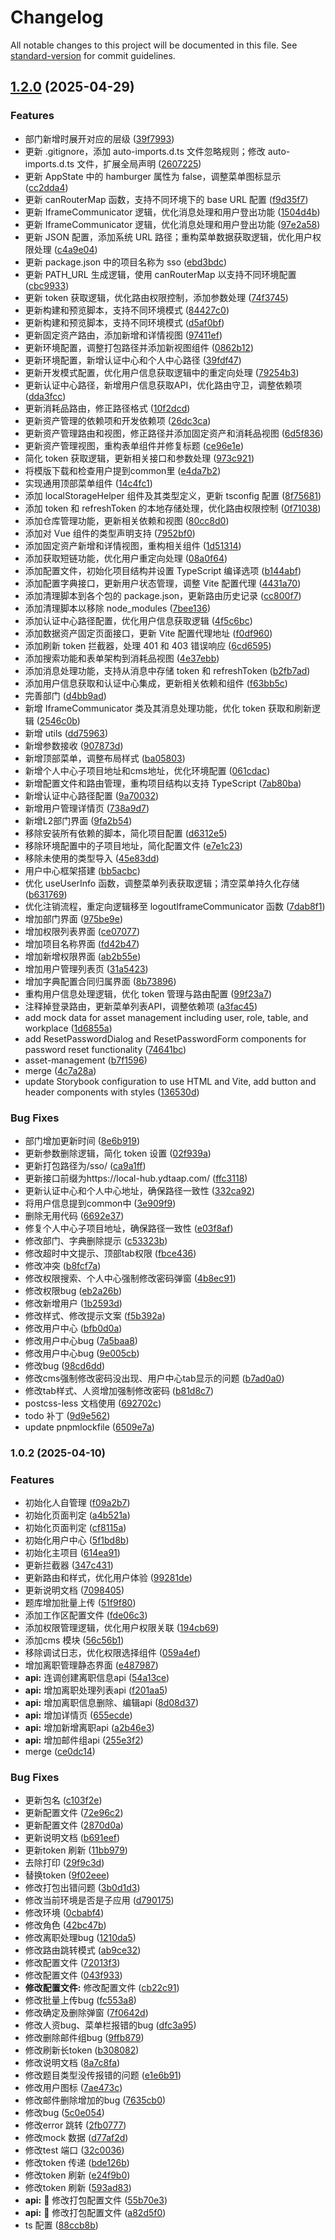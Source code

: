 # Changelog

All notable changes to this project will be documented in this file. See [standard-version](https://github.com/conventional-changelog/standard-version) for commit guidelines.

## [1.2.0](https://e.coding.net/cecilleo/YiDa-Internal-Systems/Frontend-FusionHub/compare/v1.1.0...v1.2.0) (2025-04-29)


### Features

* 部门新增时展开对应的层级 ([39f7993](https://e.coding.net/cecilleo/YiDa-Internal-Systems/Frontend-FusionHub/commit/39f799345275c97fa45784f0546344c38512a725))
* 更新 .gitignore，添加 auto-imports.d.ts 文件忽略规则；修改 auto-imports.d.ts 文件，扩展全局声明 ([2607225](https://e.coding.net/cecilleo/YiDa-Internal-Systems/Frontend-FusionHub/commit/2607225c2c39d2b51e4b6f233dd055cd894c0b53))
* 更新 AppState 中的 hamburger 属性为 false，调整菜单图标显示 ([cc2dda4](https://e.coding.net/cecilleo/YiDa-Internal-Systems/Frontend-FusionHub/commit/cc2dda417cf940f84fce26f8c814803fa49b6ed9))
* 更新 canRouterMap 函数，支持不同环境下的 base URL 配置 ([f9d35f7](https://e.coding.net/cecilleo/YiDa-Internal-Systems/Frontend-FusionHub/commit/f9d35f757ddd0870065a897773362e3feb8df3df))
* 更新 IframeCommunicator 逻辑，优化消息处理和用户登出功能 ([1504d4b](https://e.coding.net/cecilleo/YiDa-Internal-Systems/Frontend-FusionHub/commit/1504d4b0cc6a6ed41b9f4cdb420c5c6179f90731))
* 更新 IframeCommunicator 逻辑，优化消息处理和用户登出功能 ([97e2a58](https://e.coding.net/cecilleo/YiDa-Internal-Systems/Frontend-FusionHub/commit/97e2a58f26e4dbb9974909e913c9cb6c5d5928cd))
* 更新 JSON 配置，添加系统 URL 路径；重构菜单数据获取逻辑，优化用户权限处理 ([c4a9e04](https://e.coding.net/cecilleo/YiDa-Internal-Systems/Frontend-FusionHub/commit/c4a9e042b94d797173204f50503e9e0b8e0ce961))
* 更新 package.json 中的项目名称为 sso ([ebd3bdc](https://e.coding.net/cecilleo/YiDa-Internal-Systems/Frontend-FusionHub/commit/ebd3bdc68e668eb422cf9ad4d9a79c5c806d9ee4))
* 更新 PATH_URL 生成逻辑，使用 canRouterMap 以支持不同环境配置 ([cbc9933](https://e.coding.net/cecilleo/YiDa-Internal-Systems/Frontend-FusionHub/commit/cbc993387ebdbaa388d0d1f0aeff7290b8a98121))
* 更新 token 获取逻辑，优化路由权限控制，添加参数处理 ([74f3745](https://e.coding.net/cecilleo/YiDa-Internal-Systems/Frontend-FusionHub/commit/74f3745e7e4fe48c528d427596c9b72c7302fa31))
* 更新构建和预览脚本，支持不同环境模式 ([84427c0](https://e.coding.net/cecilleo/YiDa-Internal-Systems/Frontend-FusionHub/commit/84427c01e66ebffb95ce3390629ed777c0b5d96e))
* 更新构建和预览脚本，支持不同环境模式 ([d5af0bf](https://e.coding.net/cecilleo/YiDa-Internal-Systems/Frontend-FusionHub/commit/d5af0bf24ea7a2330b4a3606aee8e9eb92cfb509))
* 更新固定资产路由，添加新增和详情视图 ([97411ef](https://e.coding.net/cecilleo/YiDa-Internal-Systems/Frontend-FusionHub/commit/97411ef24d162c5961f510629c116259cf9ec203))
* 更新环境配置，调整打包路径并添加新视图组件 ([0862b12](https://e.coding.net/cecilleo/YiDa-Internal-Systems/Frontend-FusionHub/commit/0862b126238751bdcfee116a12aae621c428700e))
* 更新环境配置，新增认证中心和个人中心路径 ([39fdf47](https://e.coding.net/cecilleo/YiDa-Internal-Systems/Frontend-FusionHub/commit/39fdf47b8721d77f895e17fdaecf6227e47fbbb8))
* 更新开发模式配置，优化用户信息获取逻辑中的重定向处理 ([79254b3](https://e.coding.net/cecilleo/YiDa-Internal-Systems/Frontend-FusionHub/commit/79254b33581e0ae5863bf54f412a01541f7c4e22))
* 更新认证中心路径，新增用户信息获取API，优化路由守卫，调整依赖项 ([dda3fcc](https://e.coding.net/cecilleo/YiDa-Internal-Systems/Frontend-FusionHub/commit/dda3fcc56d350422ff4bb00632f7df3ed9bb0eb9))
* 更新消耗品路由，修正路径格式 ([10f2dcd](https://e.coding.net/cecilleo/YiDa-Internal-Systems/Frontend-FusionHub/commit/10f2dcda7111209a452031fde8f39d101d2166e9))
* 更新资产管理的依赖项和开发依赖项 ([26dc3ca](https://e.coding.net/cecilleo/YiDa-Internal-Systems/Frontend-FusionHub/commit/26dc3ca1097a75eeea57d7171f661321bb078f0b))
* 更新资产管理路由和视图，修正路径并添加固定资产和消耗品视图 ([6d5f836](https://e.coding.net/cecilleo/YiDa-Internal-Systems/Frontend-FusionHub/commit/6d5f836df2f3a1d7b36663f2a8f88f28629ffb48))
* 更新资产管理视图，重构表单组件并修复标题 ([ce96e1e](https://e.coding.net/cecilleo/YiDa-Internal-Systems/Frontend-FusionHub/commit/ce96e1e64a02e7eac3fe31b4e5d976e368975965))
* 简化 token 获取逻辑，更新相关接口和参数处理 ([973c921](https://e.coding.net/cecilleo/YiDa-Internal-Systems/Frontend-FusionHub/commit/973c9216f1d419c64188ad212e0ab3c7fb32c3c7))
* 将模版下载和检查用户提到common里 ([e4da7b2](https://e.coding.net/cecilleo/YiDa-Internal-Systems/Frontend-FusionHub/commit/e4da7b228dd45d8a1f3cce13095289eb264b696b))
* 实现通用顶部菜单组件 ([14c4fc1](https://e.coding.net/cecilleo/YiDa-Internal-Systems/Frontend-FusionHub/commit/14c4fc1c9b0268caa8ba936d7cddf8a83c3fb50f))
* 添加 localStorageHelper 组件及其类型定义，更新 tsconfig 配置 ([8f75681](https://e.coding.net/cecilleo/YiDa-Internal-Systems/Frontend-FusionHub/commit/8f7568124962a32e5945f110ce48b549d8ba933f))
* 添加 token 和 refreshToken 的本地存储处理，优化路由权限控制 ([0f71038](https://e.coding.net/cecilleo/YiDa-Internal-Systems/Frontend-FusionHub/commit/0f71038cf3ad844da5d6f5880a58183e3246aa1d))
* 添加仓库管理功能，更新相关依赖和视图 ([80cc8d0](https://e.coding.net/cecilleo/YiDa-Internal-Systems/Frontend-FusionHub/commit/80cc8d0f0d11c9791c88b99bff04177a49d34c25))
* 添加对 Vue 组件的类型声明支持 ([7952bf0](https://e.coding.net/cecilleo/YiDa-Internal-Systems/Frontend-FusionHub/commit/7952bf0ad3f5fdeef346c0829ce535814c2b8232))
* 添加固定资产新增和详情视图，重构相关组件 ([1d51314](https://e.coding.net/cecilleo/YiDa-Internal-Systems/Frontend-FusionHub/commit/1d51314b6f4fc721597b1cfdbab0ff6cc5273bb4))
* 添加获取短链功能，优化用户重定向处理 ([08a0f64](https://e.coding.net/cecilleo/YiDa-Internal-Systems/Frontend-FusionHub/commit/08a0f64cbbc370a095e6323fd6c7c5cf8d9fa5fa))
* 添加配置文件，初始化项目结构并设置 TypeScript 编译选项 ([b144abf](https://e.coding.net/cecilleo/YiDa-Internal-Systems/Frontend-FusionHub/commit/b144abfa1f8a99d520b4626e586d21a72e7ed246))
* 添加配置字典接口，更新用户状态管理，调整 Vite 配置代理 ([4431a70](https://e.coding.net/cecilleo/YiDa-Internal-Systems/Frontend-FusionHub/commit/4431a700a45ad033a46ffa9ca99a9490690e0a59))
* 添加清理脚本到各个包的 package.json，更新路由历史记录 ([cc800f7](https://e.coding.net/cecilleo/YiDa-Internal-Systems/Frontend-FusionHub/commit/cc800f7e1288f3ad60cec7fafab8558f0e0be6fd))
* 添加清理脚本以移除 node_modules ([7bee136](https://e.coding.net/cecilleo/YiDa-Internal-Systems/Frontend-FusionHub/commit/7bee1367d3123cc5f05c9949cc83de10696cde1a))
* 添加认证中心路径配置，优化用户信息获取逻辑 ([4f5c6bc](https://e.coding.net/cecilleo/YiDa-Internal-Systems/Frontend-FusionHub/commit/4f5c6bc9ef14bf79d35f39ab2d9ba31a53e879ba))
* 添加数据资产固定页面接口，更新 Vite 配置代理地址 ([f0df960](https://e.coding.net/cecilleo/YiDa-Internal-Systems/Frontend-FusionHub/commit/f0df9607f4f4d5440d23737313a01de9bfcf3eab))
* 添加刷新 token 拦截器，处理 401 和 403 错误响应 ([6cd6595](https://e.coding.net/cecilleo/YiDa-Internal-Systems/Frontend-FusionHub/commit/6cd65958532ca494730d1128c75212d1e07bfe52))
* 添加搜索功能和表单架构到消耗品视图 ([4e37ebb](https://e.coding.net/cecilleo/YiDa-Internal-Systems/Frontend-FusionHub/commit/4e37ebb2ee766c8ec0875f1efe6df3aba5dcac3b))
* 添加消息处理功能，支持从消息中存储 token 和 refreshToken ([b2fb7ad](https://e.coding.net/cecilleo/YiDa-Internal-Systems/Frontend-FusionHub/commit/b2fb7ad896c453477b9526c519925967b12da1dd))
* 添加用户信息获取和认证中心集成，更新相关依赖和组件 ([f63bb5c](https://e.coding.net/cecilleo/YiDa-Internal-Systems/Frontend-FusionHub/commit/f63bb5cc9c136625b46640b56359ab0b88bf731c))
* 完善部门 ([d4bb9ad](https://e.coding.net/cecilleo/YiDa-Internal-Systems/Frontend-FusionHub/commit/d4bb9ad2d27b58a46af48998775ff069aac8b480))
* 新增 IframeCommunicator 类及其消息处理功能，优化 token 获取和刷新逻辑 ([2546c0b](https://e.coding.net/cecilleo/YiDa-Internal-Systems/Frontend-FusionHub/commit/2546c0b6c54bec59d6dd32246196aff7f48b6172))
* 新增 utils ([dd75963](https://e.coding.net/cecilleo/YiDa-Internal-Systems/Frontend-FusionHub/commit/dd75963641887b9dea53b89aa7170930d45c5f78))
* 新增参数接收 ([907873d](https://e.coding.net/cecilleo/YiDa-Internal-Systems/Frontend-FusionHub/commit/907873dbf9a0fca527707f80e30e395cce57bda5))
* 新增顶部菜单，调整布局样式 ([ba05803](https://e.coding.net/cecilleo/YiDa-Internal-Systems/Frontend-FusionHub/commit/ba05803b73a6466352e7dd89306b08e0abc64de8))
* 新增个人中心子项目地址和cms地址，优化环境配置 ([061cdac](https://e.coding.net/cecilleo/YiDa-Internal-Systems/Frontend-FusionHub/commit/061cdac2bc69019430ff2318ef263b382993b711))
* 新增配置文件和路由管理，重构项目结构以支持 TypeScript ([7ab80ba](https://e.coding.net/cecilleo/YiDa-Internal-Systems/Frontend-FusionHub/commit/7ab80ba1eb461a317ecfbe001163848a1fd779f7))
* 新增认证中心路径配置 ([9a70032](https://e.coding.net/cecilleo/YiDa-Internal-Systems/Frontend-FusionHub/commit/9a700327e5deda6c6b20717f5366e2250f591842))
* 新增用户管理详情页 ([738a9d7](https://e.coding.net/cecilleo/YiDa-Internal-Systems/Frontend-FusionHub/commit/738a9d7fe319fc75682c516e17bc9cbadecdb580))
* 新增L2部门界面 ([9fa2b54](https://e.coding.net/cecilleo/YiDa-Internal-Systems/Frontend-FusionHub/commit/9fa2b54b34cfa76338a6ac5d8b8b888e2af13186))
* 移除安装所有依赖的脚本，简化项目配置 ([d6312e5](https://e.coding.net/cecilleo/YiDa-Internal-Systems/Frontend-FusionHub/commit/d6312e5e3d0bb70f192877f97f49990453c320ed))
* 移除环境配置中的子项目地址，简化配置文件 ([e7e1c23](https://e.coding.net/cecilleo/YiDa-Internal-Systems/Frontend-FusionHub/commit/e7e1c237ade23ebf6a5c6b9c92fec83ddfde1871))
* 移除未使用的类型导入 ([45e83dd](https://e.coding.net/cecilleo/YiDa-Internal-Systems/Frontend-FusionHub/commit/45e83dda0a148c03c01b68bb713b436b2390e96f))
* 用户中心框架搭建 ([bb5acbc](https://e.coding.net/cecilleo/YiDa-Internal-Systems/Frontend-FusionHub/commit/bb5acbce335f434796e2cbf23c00b54a30afd2cc))
* 优化 useUserInfo 函数，调整菜单列表获取逻辑；清空菜单持久化存储 ([b631769](https://e.coding.net/cecilleo/YiDa-Internal-Systems/Frontend-FusionHub/commit/b63176976ca44650ef34e5cd07515cc84495f931))
* 优化注销流程，重定向逻辑移至 logoutIframeCommunicator 函数 ([7dab8f1](https://e.coding.net/cecilleo/YiDa-Internal-Systems/Frontend-FusionHub/commit/7dab8f19096a920eb11c123e4bd7817e549811d8))
* 增加部门界面 ([975be9e](https://e.coding.net/cecilleo/YiDa-Internal-Systems/Frontend-FusionHub/commit/975be9e30fc24c62311ccbd12a3ddba01dd1d095))
* 增加权限列表界面 ([ce07077](https://e.coding.net/cecilleo/YiDa-Internal-Systems/Frontend-FusionHub/commit/ce0707700a5df2b070724b351401cd5e92c0185d))
* 增加项目名称界面 ([fd42b47](https://e.coding.net/cecilleo/YiDa-Internal-Systems/Frontend-FusionHub/commit/fd42b47ddcb39d4db1b85a478753341cabef5219))
* 增加新增权限界面 ([ab2b55e](https://e.coding.net/cecilleo/YiDa-Internal-Systems/Frontend-FusionHub/commit/ab2b55e505561f46b13e72e6d1fa3f313c7a32b8))
* 增加用户管理列表页 ([31a5423](https://e.coding.net/cecilleo/YiDa-Internal-Systems/Frontend-FusionHub/commit/31a5423a090635d6d9e8b7ac8cc144b29ef22665))
* 增加字典配置合同归属界面 ([8b73896](https://e.coding.net/cecilleo/YiDa-Internal-Systems/Frontend-FusionHub/commit/8b738961b13f4fd73231a2c4eb0eb2846447b643))
* 重构用户信息处理逻辑，优化 token 管理与路由配置 ([99f23a7](https://e.coding.net/cecilleo/YiDa-Internal-Systems/Frontend-FusionHub/commit/99f23a730f9114aac6c91f5fdf3aef9caa0509a7))
* 注释掉登录路由，更新菜单列表API，调整依赖项 ([a3fac45](https://e.coding.net/cecilleo/YiDa-Internal-Systems/Frontend-FusionHub/commit/a3fac45ca4d3815ecb70fdca652dd1641e4e7427))
* add mock data for asset management including user, role, table, and workplace ([1d6855a](https://e.coding.net/cecilleo/YiDa-Internal-Systems/Frontend-FusionHub/commit/1d6855a62eab13e08c32637edfa56e4ed64091a4))
* add ResetPasswordDialog and ResetPasswordForm components for password reset functionality ([74641bc](https://e.coding.net/cecilleo/YiDa-Internal-Systems/Frontend-FusionHub/commit/74641bc6c3761292e730c49de8c5b743fc26ac21))
* asset-management ([b7f1596](https://e.coding.net/cecilleo/YiDa-Internal-Systems/Frontend-FusionHub/commit/b7f159637372fe8550f963918a739f9b58fee1f4))
* merge ([4c7a28a](https://e.coding.net/cecilleo/YiDa-Internal-Systems/Frontend-FusionHub/commit/4c7a28a1be94b3c8a8cd277877a0df83f5158ad8))
* update Storybook configuration to use HTML and Vite, add button and header components with styles ([136530d](https://e.coding.net/cecilleo/YiDa-Internal-Systems/Frontend-FusionHub/commit/136530d0374053ed6118bed63f9e214ece67ab29))


### Bug Fixes

* 部门增加更新时间 ([8e6b919](https://e.coding.net/cecilleo/YiDa-Internal-Systems/Frontend-FusionHub/commit/8e6b919ca5d472cc0e58b518bcbd53089fc82067))
* 更新参数删除逻辑，简化 token 设置 ([02f939a](https://e.coding.net/cecilleo/YiDa-Internal-Systems/Frontend-FusionHub/commit/02f939a8933869c8007bf204fad602a7942f642c))
* 更新打包路径为/sso/ ([ca9a1ff](https://e.coding.net/cecilleo/YiDa-Internal-Systems/Frontend-FusionHub/commit/ca9a1ff1835fb8c669bf5646d3c7998ef35fa5b7))
* 更新接口前缀为https://local-hub.ydtaap.com/ ([ffc3118](https://e.coding.net/cecilleo/YiDa-Internal-Systems/Frontend-FusionHub/commit/ffc3118e0658eac12f333f90173ba268f7294db1))
* 更新认证中心和个人中心地址，确保路径一致性 ([332ca92](https://e.coding.net/cecilleo/YiDa-Internal-Systems/Frontend-FusionHub/commit/332ca928e437f6279c0aa43b0ea20c57a010b2b4))
* 将用户信息提到common中 ([3e909f9](https://e.coding.net/cecilleo/YiDa-Internal-Systems/Frontend-FusionHub/commit/3e909f920675a62b86d2bd17dc44ceaabe309ebb))
* 删除无用代码 ([6692e37](https://e.coding.net/cecilleo/YiDa-Internal-Systems/Frontend-FusionHub/commit/6692e374b70badb3e973a145b1387021238ff761))
* 修复个人中心子项目地址，确保路径一致性 ([e03f8af](https://e.coding.net/cecilleo/YiDa-Internal-Systems/Frontend-FusionHub/commit/e03f8afa8d44a684c916a8ffdd06303890666480))
* 修改部门、字典删除提示 ([c53323b](https://e.coding.net/cecilleo/YiDa-Internal-Systems/Frontend-FusionHub/commit/c53323be356eea704499045757c2705122b68de3))
* 修改超时中文提示、顶部tab权限 ([fbce436](https://e.coding.net/cecilleo/YiDa-Internal-Systems/Frontend-FusionHub/commit/fbce436d64c3d5affc02519aff644590675543b6))
* 修改冲突 ([b8fcf7a](https://e.coding.net/cecilleo/YiDa-Internal-Systems/Frontend-FusionHub/commit/b8fcf7ab1a93a9a7e6080476d236f820d84391ec))
* 修改权限搜索、个人中心强制修改密码弹窗 ([4b8ec91](https://e.coding.net/cecilleo/YiDa-Internal-Systems/Frontend-FusionHub/commit/4b8ec91e507ea0c577b91b607eafa4ebd5391aab))
* 修改权限bug ([eb2a26b](https://e.coding.net/cecilleo/YiDa-Internal-Systems/Frontend-FusionHub/commit/eb2a26bb4948db13d436fa766b6d63680e18e7e1))
* 修改新增用户 ([1b2593d](https://e.coding.net/cecilleo/YiDa-Internal-Systems/Frontend-FusionHub/commit/1b2593d602f61173c85c75eb2ab3aeb11ffc5500))
* 修改样式、修改提示文案 ([f5b392a](https://e.coding.net/cecilleo/YiDa-Internal-Systems/Frontend-FusionHub/commit/f5b392a0465b7b21a407ce4d5a3528ae87b6cb8c))
* 修改用户中心 ([bfb0d0a](https://e.coding.net/cecilleo/YiDa-Internal-Systems/Frontend-FusionHub/commit/bfb0d0a4584d4c2175ff24447cf0d1b3c92e98f0))
* 修改用户中心bug ([7a5baa8](https://e.coding.net/cecilleo/YiDa-Internal-Systems/Frontend-FusionHub/commit/7a5baa83fd4832f72b6932a0d40d52165bfa606f))
* 修改用户中心bug ([9e005cb](https://e.coding.net/cecilleo/YiDa-Internal-Systems/Frontend-FusionHub/commit/9e005cbebdebcd61e20d5d1210f204a41acae038))
* 修改bug ([98cd6dd](https://e.coding.net/cecilleo/YiDa-Internal-Systems/Frontend-FusionHub/commit/98cd6dd53661ac9384ad71c06609a69aecd7e1b5))
* 修改cms强制修改密码没出现、用户中心tab显示的问题 ([b7ad0a0](https://e.coding.net/cecilleo/YiDa-Internal-Systems/Frontend-FusionHub/commit/b7ad0a0ca07f07ce1d5ac09ed902bc0dc3eb96be))
* 修改tab样式、人资增加强制修改密码 ([b81d8c7](https://e.coding.net/cecilleo/YiDa-Internal-Systems/Frontend-FusionHub/commit/b81d8c78905be6310cbbfcf14846e407be263dc7))
* postcss-less 文档使用 ([692702c](https://e.coding.net/cecilleo/YiDa-Internal-Systems/Frontend-FusionHub/commit/692702cb3609910de9286c5649beb12138ad2f18))
* todo 补丁 ([9d9e562](https://e.coding.net/cecilleo/YiDa-Internal-Systems/Frontend-FusionHub/commit/9d9e562f9295b2d4ee90336df5479ed02d94e92a))
* update pnpmlockfile ([6509e7a](https://e.coding.net/cecilleo/YiDa-Internal-Systems/Frontend-FusionHub/commit/6509e7a6b6e1767108e0554d522e3b7822111b71))

### 1.0.2 (2025-04-10)


### Features

* 初始化人自管理 ([f09a2b7](https://e.coding.net/cecilleo/YiDa-Internal-Systems/Frontend-FusionHub/commit/f09a2b7133cf47921ffa0f4a0a44a8d8a079db3d))
* 初始化页面判定 ([a4b521a](https://e.coding.net/cecilleo/YiDa-Internal-Systems/Frontend-FusionHub/commit/a4b521a3b16643812e0a5f2a69b730801812bddb))
* 初始化页面判定 ([cf8115a](https://e.coding.net/cecilleo/YiDa-Internal-Systems/Frontend-FusionHub/commit/cf8115a89c0b7368459f89ac08fecd9e11b387c8))
* 初始化用户中心 ([5f1bd8b](https://e.coding.net/cecilleo/YiDa-Internal-Systems/Frontend-FusionHub/commit/5f1bd8bc1d6c0c2ba24a5baf620d339628064bf9))
* 初始化主项目 ([614ea91](https://e.coding.net/cecilleo/YiDa-Internal-Systems/Frontend-FusionHub/commit/614ea91942c8523d505865886d69df12d89557b8))
* 更新拦截器 ([347c431](https://e.coding.net/cecilleo/YiDa-Internal-Systems/Frontend-FusionHub/commit/347c4312fc7ca6a92a0ead0d32cb506a68e62c30))
* 更新路由和样式，优化用户体验 ([99281de](https://e.coding.net/cecilleo/YiDa-Internal-Systems/Frontend-FusionHub/commit/99281def81d97edac45a66ef6b606eeb591ab964))
* 更新说明文档 ([7098405](https://e.coding.net/cecilleo/YiDa-Internal-Systems/Frontend-FusionHub/commit/7098405bd7a44d79662b9b7cc72c74decbfd33db))
* 题库增加批量上传 ([51f9f80](https://e.coding.net/cecilleo/YiDa-Internal-Systems/Frontend-FusionHub/commit/51f9f8003a4681ae66917505e3b0efb8f96dde44))
* 添加工作区配置文件 ([fde06c3](https://e.coding.net/cecilleo/YiDa-Internal-Systems/Frontend-FusionHub/commit/fde06c36f527c1886830db376dc1f49c8d293a73))
* 添加权限管理逻辑，优化用户权限关联 ([194cb69](https://e.coding.net/cecilleo/YiDa-Internal-Systems/Frontend-FusionHub/commit/194cb699060897e97bec8bd919843c5bdb855b16))
* 添加cms 模块 ([56c56b1](https://e.coding.net/cecilleo/YiDa-Internal-Systems/Frontend-FusionHub/commit/56c56b1553ad5d328ce3ba40eaed285db2678514))
* 移除调试日志，优化权限选择组件 ([059a4ef](https://e.coding.net/cecilleo/YiDa-Internal-Systems/Frontend-FusionHub/commit/059a4ef634d0cc546daa4cba447314e0af65b83f))
* 增加离职管理静态界面 ([e487987](https://e.coding.net/cecilleo/YiDa-Internal-Systems/Frontend-FusionHub/commit/e4879875b47c1b7dd038ab3f795e43443c614a42))
* **api:** 连调创建离职信息api ([54a13ce](https://e.coding.net/cecilleo/YiDa-Internal-Systems/Frontend-FusionHub/commit/54a13ceb1bda8b41b8e41be9d17de500e2f0a3e0))
* **api:** 增加离职处理列表api ([f201aa5](https://e.coding.net/cecilleo/YiDa-Internal-Systems/Frontend-FusionHub/commit/f201aa5d3f7ea392313e5dc09493d9d42b1e20d6))
* **api:** 增加离职信息删除、编辑api ([8d08d37](https://e.coding.net/cecilleo/YiDa-Internal-Systems/Frontend-FusionHub/commit/8d08d3752f8c05dd28adb6c63b3f2dad83edc15b))
* **api:** 增加详情页 ([655ecde](https://e.coding.net/cecilleo/YiDa-Internal-Systems/Frontend-FusionHub/commit/655ecde76b04a5547a0bf4459491b32f9b898aba))
* **api:** 增加新增离职api ([a2b46e3](https://e.coding.net/cecilleo/YiDa-Internal-Systems/Frontend-FusionHub/commit/a2b46e344f4fc0f25a4bbe3225e79cde1a4c60d3))
* **api:** 增加邮件组api ([255e3f2](https://e.coding.net/cecilleo/YiDa-Internal-Systems/Frontend-FusionHub/commit/255e3f2baff094f766f1d1a00a60bb0e0448c9d2))
* merge ([ce0dc14](https://e.coding.net/cecilleo/YiDa-Internal-Systems/Frontend-FusionHub/commit/ce0dc14aeec4480a15f7d91ad77bc4ff7dee3528))


### Bug Fixes

* 更新包名 ([c103f2e](https://e.coding.net/cecilleo/YiDa-Internal-Systems/Frontend-FusionHub/commit/c103f2eefa35f3c1d9eb7c1a91ac3ddb0ddb9f46))
* 更新配置文件 ([72e96c2](https://e.coding.net/cecilleo/YiDa-Internal-Systems/Frontend-FusionHub/commit/72e96c2679d3a0dbeaf465897fec3c60a164a650))
* 更新配置文件 ([2870d0a](https://e.coding.net/cecilleo/YiDa-Internal-Systems/Frontend-FusionHub/commit/2870d0a4e8ae6306a88f6d475a87e0882267e1b7))
* 更新说明文档 ([b691eef](https://e.coding.net/cecilleo/YiDa-Internal-Systems/Frontend-FusionHub/commit/b691eefb95639ddb20bb6e567c45fcfe7b0c1f72))
* 更新token 刷新 ([11bb979](https://e.coding.net/cecilleo/YiDa-Internal-Systems/Frontend-FusionHub/commit/11bb979fde533cf998e9ec8773e6fec7173c12b3))
* 去除打印 ([29f9c3d](https://e.coding.net/cecilleo/YiDa-Internal-Systems/Frontend-FusionHub/commit/29f9c3db7c15d8b34a5b6f5a21a18b1793c76f08))
* 替换token ([9f02eee](https://e.coding.net/cecilleo/YiDa-Internal-Systems/Frontend-FusionHub/commit/9f02eee8911c8233850810820e340cf68a31f8bd))
* 修改打包出错问题 ([3b0d1d3](https://e.coding.net/cecilleo/YiDa-Internal-Systems/Frontend-FusionHub/commit/3b0d1d3f2d12d9816563dd2da81871cd7ed6442c))
* 修改当前环境是否是子应用 ([d790175](https://e.coding.net/cecilleo/YiDa-Internal-Systems/Frontend-FusionHub/commit/d7901759c103f220d0e4219b042fdb9b5e64c3ac))
* 修改环境 ([0cbabf4](https://e.coding.net/cecilleo/YiDa-Internal-Systems/Frontend-FusionHub/commit/0cbabf486f572de93b2ddbf5c8fb82da1580220d))
* 修改角色 ([42bc47b](https://e.coding.net/cecilleo/YiDa-Internal-Systems/Frontend-FusionHub/commit/42bc47b2b60f195f65eb7f990ab05cae1f90aafc))
* 修改离职处理bug ([1210da5](https://e.coding.net/cecilleo/YiDa-Internal-Systems/Frontend-FusionHub/commit/1210da5081375b984e3225fae995c42264cecac1))
* 修改路由跳转模式 ([ab9ce32](https://e.coding.net/cecilleo/YiDa-Internal-Systems/Frontend-FusionHub/commit/ab9ce32bd3d19f833b054f780c79501418eff28d))
* 修改配置文件 ([72013f3](https://e.coding.net/cecilleo/YiDa-Internal-Systems/Frontend-FusionHub/commit/72013f3925b42728e2ecc38f3ecf2177c07dc586))
* 修改配置文件 ([043f933](https://e.coding.net/cecilleo/YiDa-Internal-Systems/Frontend-FusionHub/commit/043f9337a0b1d0d5ae1a8061eeb3c0a5dbd7eebe))
* **修改配置文件:** 修改配置文件 ([cb22c91](https://e.coding.net/cecilleo/YiDa-Internal-Systems/Frontend-FusionHub/commit/cb22c91e41e3a8d9ba35afec7dbd7d12f7e434c2))
* 修改批量上传bug ([fc553a8](https://e.coding.net/cecilleo/YiDa-Internal-Systems/Frontend-FusionHub/commit/fc553a827fa696db387c324e76c4ff336bd9d9e6))
* 修改确定及删除弹窗 ([7f0642d](https://e.coding.net/cecilleo/YiDa-Internal-Systems/Frontend-FusionHub/commit/7f0642d8c87f50d9da14c6ad16ee3204b31bcd55))
* 修改人资bug、菜单栏报错的bug ([dfc3a95](https://e.coding.net/cecilleo/YiDa-Internal-Systems/Frontend-FusionHub/commit/dfc3a952c13c84120b617f22541d2b4847268fe3))
* 修改删除邮件组bug ([9ffb879](https://e.coding.net/cecilleo/YiDa-Internal-Systems/Frontend-FusionHub/commit/9ffb8790dc60dfa4bc4af10d8e9a53609822384b))
* 修改刷新长token ([b308082](https://e.coding.net/cecilleo/YiDa-Internal-Systems/Frontend-FusionHub/commit/b30808270782a04097d3b7ff4d158519d7f1f943))
* 修改说明文档 ([8a7c8fa](https://e.coding.net/cecilleo/YiDa-Internal-Systems/Frontend-FusionHub/commit/8a7c8faff72b231cb295d676b9010ad7b72171f8))
* 修改题目类型没传报错的问题 ([e1e6b91](https://e.coding.net/cecilleo/YiDa-Internal-Systems/Frontend-FusionHub/commit/e1e6b911be961e262f6f6db8130a7c9178167633))
* 修改用户图标 ([7ae473c](https://e.coding.net/cecilleo/YiDa-Internal-Systems/Frontend-FusionHub/commit/7ae473cd2771bca21b4f8b44b09e1304beda95a4))
* 修改邮件删除增加的bug ([7635cb0](https://e.coding.net/cecilleo/YiDa-Internal-Systems/Frontend-FusionHub/commit/7635cb0b5da1277eeef1d47a780c7298a6acb72f))
* 修改bug ([5c0e054](https://e.coding.net/cecilleo/YiDa-Internal-Systems/Frontend-FusionHub/commit/5c0e054cca9288ffe4f7ef856dea06adaebcbf20))
* 修改error 跳转 ([2fb0777](https://e.coding.net/cecilleo/YiDa-Internal-Systems/Frontend-FusionHub/commit/2fb0777473a2083d25041ad6c13204408f83fe40))
* 修改mock 数据 ([d77af2d](https://e.coding.net/cecilleo/YiDa-Internal-Systems/Frontend-FusionHub/commit/d77af2d03a5803cfe4e4384581d2506435459a42))
* 修改test 端口 ([32c0036](https://e.coding.net/cecilleo/YiDa-Internal-Systems/Frontend-FusionHub/commit/32c00368527367dc9c9cfa34d7f7b88178a989b1))
* 修改token 传递 ([bde126b](https://e.coding.net/cecilleo/YiDa-Internal-Systems/Frontend-FusionHub/commit/bde126b96aa4bfee1282c464111281788275de1b))
* 修改token 刷新 ([e24f9b0](https://e.coding.net/cecilleo/YiDa-Internal-Systems/Frontend-FusionHub/commit/e24f9b0317a0235a60fe53e628a56d97c4c1445b))
* 修改token 刷新 ([593ad83](https://e.coding.net/cecilleo/YiDa-Internal-Systems/Frontend-FusionHub/commit/593ad83fb6aa80fd909c181d3aa8bdd3bff33fc6))
* **api:** :bug: 修改打包配置文件 ([55b70e3](https://e.coding.net/cecilleo/YiDa-Internal-Systems/Frontend-FusionHub/commit/55b70e3063531b234ea7d7cc1d9f192ca75d56f2))
* **api:** :bug: 修改打包配置文件 ([a82d5f0](https://e.coding.net/cecilleo/YiDa-Internal-Systems/Frontend-FusionHub/commit/a82d5f0dab210cf9d707e3eda734bf94d26133dd))
* ts 配置 ([88ccb8b](https://e.coding.net/cecilleo/YiDa-Internal-Systems/Frontend-FusionHub/commit/88ccb8be5f2fac7e6a6843c438f53bb2d0cdf490))
